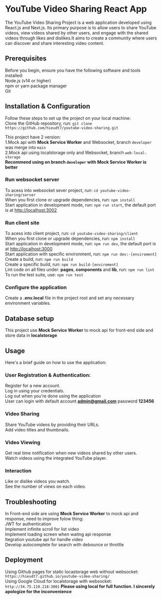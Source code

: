 # YouTube Video Sharing React App
The YouTube Video Sharing Project is a web application developed using React.js and Next.js.
Its primary purpose is to allow users to share YouTube videos, view videos shared by other users, and engage with the shared videos through likes and dislikes.It aims to create a community where users can discover and share interesting video content.

## Prerequisites
Before you begin, ensure you have the following software and tools installed:\
Node.js (v14 or higher)\
npm or yarn package manager\
Git

## Installation & Configuration
Follow these steps to set up the project on your local machine:\
Clone the GitHub repository, run: `git clone https://github.com/hieudt7/youtube-video-sharing.git`

This project have 2 version:\
1.Mock api with **Mock Service Worker** and Websocket, branch `developer` was merge into `main`\
2.Mock api using localstorage only and Websocket, branch `web-local-storage`\
**Recommend using on branch `developer` with Mock Service Worker is better**

### Run websocket server
To acess into websocket sever project, run: `cd youtube-video-sharing/server`\
When you first clone or upgrade dependencies, run: `npm install`\
Start application in development mode, run: `npm run start`, the default port is at [http://localhost:3002](http://localhost:3002)
### Run client site
To acess into client project, run: `cd youtube-video-sharing/client`\
When you first clone or upgrade dependencies, run: `npm install`\
Start application in development mode, run: `npm run dev`, the default port is at [http://localhost:3000](http://localhost:3000)\
Start application with specific environment, run:  `npm run dev:-[enviroment]`\
Create a build, run: `npm run build`\
Create a specific build, run: `npm run build-[enviroment]`\
Lint code on all files under: **pages**, **components** and **lib**, run: `npm run lint`\
To run the test suite, use: `npm run test`
### Configure the application
Create a **.env.local** file in the project root and set any necessary environment variables.

## Database setup
This project use **Mock Service Worker** to mock api for front-end side and store data in **localstorage**

## Usage
Here's a brief guide on how to use the application:
### User Registration & Authentication:
Register for a new account.\
Log in using your credentials.\
Log out when you're done using the application\
User can login with default account **admin@gmail.com** password **123456**
### Video Sharing
Share YouTube videos by providing their URLs.\
Add video titles and thumbnails.
### Video Viewing
Get real time notification when new videos shared by other users.\
Watch videos using the integrated YouTube player.
### Interaction
Like or dislike videos you watch.\
See the number of views on each video.

## Troubleshooting
In Front-end side are using **Mock Service Worker** to mock api and response, need to improve folow thing:\
JWT for authentication\
Implement infinite scroll for list video\
Implement loading screen when waitng api response\
Itegration youtube api for handle video\
Develop autocomplete for search with debounce or throttle

## Deployment
Using Github pages for static locastorage web without websocket: `https://hieudt7.github.io/youtube-video-sharing/`\
Using Google Cloud for localstorage with websocket: `http://34.75.110.218:3001`
**Please using local for full function. I sincerely apologize for the inconvenience**